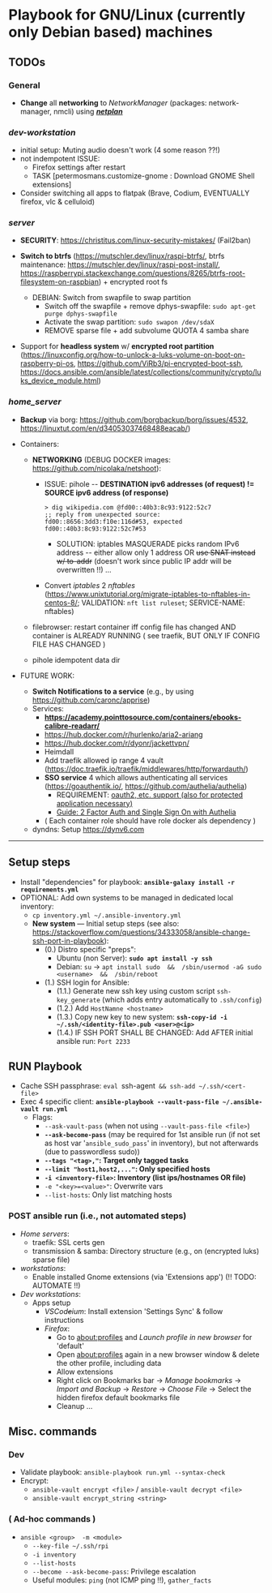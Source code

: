 # Playbook for GNU/Linux (currently only Debian based) machines


## TODOs
### General
- **Change** all **networking** to *NetworkManager*  (packages: network-manager, nmcli)  using ***[netplan](https://netplan.io/)***




### *dev-workstation*
- initial setup: Muting audio doesn't work  (4 some reason ??!)
- not indempotent ISSUE:
   - Firefox settings after restart
   - TASK [petermosmans.customize-gnome : Download GNOME Shell extensions]
- Consider switching all apps to flatpak  (Brave, Codium, EVENTUALLY firefox, vlc & celluloid)

### *server*
- **SECURITY**: https://christitus.com/linux-security-mistakes/  (Fail2ban)

- **Switch to btrfs** (https://mutschler.dev/linux/raspi-btrfs/, btrfs maintenance: https://mutschler.dev/linux/raspi-post-install/,  https://raspberrypi.stackexchange.com/questions/8265/btrfs-root-filesystem-on-raspbian) + encrypted root fs
  - DEBIAN: Switch from swapfile to swap partition
    - Switch off the swapfile + remove dphys-swapfile: `sudo apt-get purge dphys-swapfile`
    - Activate the swap partition: `sudo swapon /dev/sdaX`
    - REMOVE sparse file + add subvolume QUOTA 4 samba share
- Support for **headless system** w/ **encrypted root partition**  (https://linuxconfig.org/how-to-unlock-a-luks-volume-on-boot-on-raspberry-pi-os, https://github.com/ViRb3/pi-encrypted-boot-ssh, https://docs.ansible.com/ansible/latest/collections/community/crypto/luks_device_module.html)

### *home_server*
- **Backup** via borg: https://github.com/borgbackup/borg/issues/4532, https://linuxtut.com/en/d34053037468488eacab/)

- Containers:
  - **NETWORKING**  (DEBUG DOCKER images: https://github.com/nicolaka/netshoot):
    - ISSUE: pihole -- **DESTINATION ipv6 addresses (of request) != SOURCE ipv6 address (of response)**
        ```
        > dig wikipedia.com @fd00::40b3:8c93:9122:52c7
        ;; reply from unexpected source: fd00::8656:3dd3:f10e:116d#53, expected fd00::40b3:8c93:9122:52c7#53
        ```
      - SOLUTION: iptables MASQUERADE picks random IPv6 address -- either allow only 1 address OR ~~use SNAT instead w/ to-addr~~ (doesn't work since public IP addr will be overwritten !!) ...

    - Convert *iptables* 2 *nftables*  (https://www.unixtutorial.org/migrate-iptables-to-nftables-in-centos-8/;           VALIDATION: `nft list ruleset`; SERVICE-NAME: nftables)

  - filebrowser: restart container iff config file has changed AND container is ALREADY RUNNING  ( see traefik, BUT ONLY IF CONFIG FILE HAS CHANGED )
  - pihole idempotent data dir

- FUTURE WORK:
  - **Switch Notifications to a service**  (e.g., by using https://github.com/caronc/apprise)
  - Services:
    - **https://academy.pointtosource.com/containers/ebooks-calibre-readarr/**
    - https://hub.docker.com/r/hurlenko/aria2-ariang
    - https://hub.docker.com/r/dyonr/jackettvpn/
    - Heimdall
    - Add traefik allowed ip range 4 vault (https://doc.traefik.io/traefik/middlewares/http/forwardauth/)
    - **SSO service** 4 which allows authenticating all services   (https://goauthentik.io/, https://github.com/authelia/authelia)
      - REQUIREMENT: [oauth2, etc. support (also for protected application necessary)](https://www.reddit.com/r/selfhosted/comments/s9ky8f/pass_credentials_from_authelia_to_protected/)
      - [Guide: 2 Factor Auth and Single Sign On with Authelia](https://piped.kavin.rocks/watch?v=u6H-Qwf4nZA)
    - ( Each container role should have role docker als dependency )
  - dyndns: Setup https://dynv6.com
---



## Setup steps
* Install "dependencies" for playbook: **`ansible-galaxy install -r requirements.yml`**
* OPTIONAL: Add own systems to be managed in dedicated local inventory:
  * `cp inventory.yml ~/.ansible-inventory.yml`
  * **New system** &mdash; Initial setup steps   (see also: https://stackoverflow.com/questions/34333058/ansible-change-ssh-port-in-playbook):
    * (0.) Distro specific "preps":
      * Ubuntu (non Server): **`sudo apt install -y ssh`**
      * Debian: `su` &rarr; `apt install sudo  &&  /sbin/usermod -aG sudo <username>  &&  /sbin/reboot`
    * (1.) SSH login for Ansible:
      * (1.1.) Generate new ssh key using custom script `ssh-key_generate` (which adds entry automatically to `.ssh/config`)
      * (1.2.) Add `HostNamne <hostname>`
      * (1.3.) Copy new key to new system: **`ssh-copy-id -i ~/.ssh/<identity-file>.pub <user>@<ip>`**
      * (1.4.) IF SSH PORT SHALL BE CHANGED: Add AFTER initial ansible run: `Port 2233`

## RUN Playbook
* Cache SSH passphrase: `eval `ssh-agent` && ssh-add ~/.ssh/<cert-file>`
* Exec 4 specific client: **`ansible-playbook --vault-pass-file ~/.ansible-vault run.yml`**
  * Flags:
    * `--ask-vault-pass`  (when not using `--vault-pass-file <file>`)
    * **`--ask-become-pass`**  (may be required for 1st ansible run (if not set as host var '`ansible_sudo_pass`' in inventory), but not afterwards (due to passwordless sudo))
    * **`--tags "<tag>,"`: Target only tagged tasks**
    * **`--limit "host1,host2,..."`: Only specified hosts**
    * **`-i <inventory-file>`: Inventory (list ips/hostnames OR file)**
    * `-e "<key>=<value>"`: Overwrite vars
    * `--list-hosts`: Only list matching hosts

### POST ansible run (i.e., not automated steps)
* *Home servers*:
  * traefik: SSL certs gen
  * transmission & samba: Directory structure (e.g., on (encrypted luks) sparse file)
* *workstations*:
  * Enable installed Gnome extensions (via 'Extensions app')  (!!  TODO: AUTOMATE  !!)
* *Dev workstations*:
  * Apps setup
    * *VSCod~~e~~ium*: Install extension 'Settings Sync' & follow instructions
    * *Firefox*:
      * Go to [about:profiles](about:profiles) and *Launch profile in new browser* for 'default'
      * Open [about:profiles](about:profiles) again in a new browser window & delete the other profile, including data
      * Allow extensions
      * Right click on Bookmarks bar &rarr; *Manage bookmarks* &rarr; *Import and Backup* &rarr; *Restore* &rarr; *Choose File* &rarr; Select the hidden firefox default bookmarks file
      * Cleanup &mldr;



## Misc. commands
### Dev
* Validate playbook: `ansible-playbook run.yml --syntax-check`
* Encrypt:
  * `ansible-vault encrypt <file>`   /   `ansible-vault decrypt <file>`
  * `ansible-vault encrypt_string <string>`

### ( Ad-hoc commands )
* `ansible <group>  -m <module>`
  * `--key-file ~/.ssh/rpi`
  * `-i inventory`
  * `--list-hosts`
  * `--become --ask-become-pass`: Privilege escalation
  * Useful modules: `ping` (not ICMP ping !!), `gather_facts`
